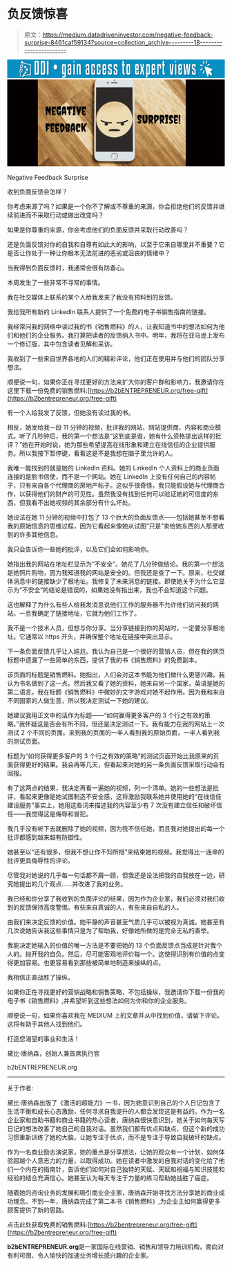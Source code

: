 # 负反馈惊喜

> 原文：<https://medium.datadriveninvestor.com/negative-feedback-surprise-8461caf59134?source=collection_archive---------18----------------------->

[![](img/87b8630b967bc4bff1cf2b363871968f.png)](http://www.track.datadriveninvestor.com/1B9E)![](img/6b31de01b79b67284dc3b936325d2a46.png)

Negative Feedback Surprise

收到负面反馈会怎样？

你考虑来源了吗？如果是一个你不了解或不尊重的来源，你会拒绝他们的反馈并继续前进而不采取行动或做出改变吗？

如果是你尊重的来源，你会考虑他们的负面反馈并采取行动改善吗？

还是负面反馈对你的自我和自尊有如此大的影响，以至于它来自哪里并不重要？它是否让你处于一种让你根本无法前进的恶劣或沮丧的情绪中？

当我得到负面反馈时，我通常会很有防备心。

本周发生了一些非常不寻常的事情。

我在社交媒体上联系的某个人给我发来了我没有预料到的反馈。

我给我所有新的 LinkedIn 联系人提供了一个免费的电子书销售指南的链接。

我经常问我的网络中读过我的书《销售燃料》的人，让我知道书中的想法如何为他们和他们的企业服务。我打算把读者的反馈纳入书中。明年，我将在亚马逊上发布一个修订版，其中包含读者见解和采访。

我收到了一些来自世界各地的人们的精彩评论，他们正在使用并与他们的团队分享想法。

顺便说一句，如果你正在寻找更好的方法来扩大你的客户群和影响力，我邀请你在这里下载一份免费的销售燃料:[https://b2bENTREPRENEUR.org/free-gift](https://b2bentrepreneur.org/free-gift)

有一个人给我发了反馈，但她没有读过我的书。

相反，她发给我一段 11 分钟的视频，批评我的网站、网站提供商、内容和商业模式。听了几秒钟后，我的第一个想法是“这到底是谁，她有什么资格提出这样的批评？”她在开始时说，她为那些希望提高在线形象和建立在线信任的企业提供服务。所以我按下暂停键，看看这是不是我想在脑子里允许的人。

我唯一能找到的就是她的 LinkedIn 资料。她的 LinkedIn 个人资料上的商业页面连接的是脸书信使，而不是一个网站。她在 LinkedIn 上没有任何自己的内容帖子，只有来自各个代理商的房地产帖子。这似乎很奇怪，我只能假设她与代理商合作，以获得他们的财产的可见性。虽然我没有找到任何可以验证她的可信度的东西，但我看不出她视频的其余部分有什么坏处。

她设法在她 11 分钟的视频中打包了 13 个巨大的负面反馈点——包括她甚至不想看我的原始信息的思维过程，因为它看起来像她从试图“只是”卖给她东西的人那里收到的许多其他信息。

我只会告诉你一些她的批评，以及它们会如何影响你。

她指出我的网站在地址栏显示为“不安全”。她花了几分钟做结论。我的第一个想法是她照片购物，因为我知道我的网站是安全的。但我还是查了一下。原来，社交媒体消息中的链接缺少了根地址。我修复了未来消息的链接。即使她关于为什么它显示为“不安全”的结论是错误的，如果她没有指出来，我也不会知道这个问题。

这也解释了为什么有些人给我发消息说他们工作的服务器不允许他们访问我的网站。一旦我确定了链接地址，它就为他们工作了。

我不是一个技术人员，但想与你分享。当分享链接到你的网站时，一定要分享根地址。它通常以 https 开头，并确保整个地址在链接中突出显示。

下一条负面反馈几乎让人尴尬。我认为自己是一个很好的营销人员，但在我的网页标题中遗漏了一些简单的东西，提供了我的书《销售燃料》的免费副本。

该页面的标题是销售燃料。她指出，人们会对这本书能为他们做什么更感兴趣。我认为书名做到了这一点。然后我又看了她的资料，她来自另一个国家，英语是她的第二语言。我在标题《销售燃料》中微妙的文字游戏对她不起作用。因为我和来自不同国家的人做生意，所以我决定测试一下她的建议。

她建议我用正文中的话作为标题——“如何赢得更多客户的 3 个行之有效的策略。”我怀疑这是否会有所不同，但还是决定测试一下。我有能力在我的网站上一次测试 2 个不同的页面。来到我的页面的一半人看到我的原始页面，一半人看到我的测试页面。

标题为“如何获得更多客户的 3 个行之有效的策略”的测试页面开始比我原来的页面获得更好的结果。我会再等几天，但看起来对她的另一条负面反馈采取行动会有回报。

有了这两点的结果，我决定再看一遍她的视频，列一个清单。她的一些想法是批评，看起来更像是她试图制造不安全感，这将激励我联系她并使用她的“在线信任建设服务”事实上，她用这些词来描述我的内容至少有 7 次没有建立信任和破坏信任——我觉得这是侮辱和冒犯。

我几乎没有听下去就删除了她的视频，因为我不信任她，而且我对她提出的每一个批评都感到越来越有防御性。

她甚至以“还有很多，但我不想让你不知所措”来结束她的视频。我觉得比一连串的批评更具侮辱性的评论。

尽管我对她说的几乎每一句话都不屑一顾，但我还是设法把我的自我放在一边，研究她提出的几个观点……并改进了我的业务。

我已经和你分享了我收到的负面评论的结果，因为作为企业家，我们必须对我们收到的反馈保持高度警惕。有些来自真诚的人，有些来自自私的人。

由我们来决定反馈的价值。她平静的声音甚至气质几乎可以被视为真诚。她甚至有几次说她告诉我这些事情只是为了帮助我，好像她所做的是完全无私的善举。

我能决定她输入的价值的唯一方法是不要把她的 13 个负面反馈点当成是针对我个人的。抛开我的自负。然后，尽可能客观地评价每一个。这使得识别有价值的点变得更加容易。也更容易看到那些被简单地制造来操纵的点。

我相信正直战胜了操纵。

如果你正在寻找更好的营销战略和销售策略，不包括操纵，我邀请你下载一份我的电子书《销售燃料》,并希望听到这些想法如何为你和你的企业服务。

顺便说一句，如果你喜欢我在 MEDIUM 上的文章并从中找到价值，请留下评论。这将有助于其他人找到他们。

打造您渴望的事业和生活！

黛比·唐纳森，创始人兼首席执行官

b2bENTREPRENEUR.org

__________________________________________________

关于作者:

黛比·唐纳森出版了《激活的超能力》一书，因为她意识到自己的个人日记包含了生活平衡和成长心态激励，任何寻求自我提升的人都会发现这是有益的。作为一名企业家和自助书籍和商业书籍的热心读者，唐纳森很快意识到，她关于如何每天写日记的想法改善了她自己的自我对话。虽然我们都有优点和缺点，但这个新的成功习惯重新训练了她的大脑，让她专注于优点，而不是专注于导致自我破坏的缺点。

作为一名商业励志演说家，她的重点是分享想法，让她的观众有一个计划，如何体验超越个人意志力的力量，以取得成功。她在读者中激发的自我对话的变化给了他们一个内在的指南针，告诉他们如何对自己独特的天赋、天赋和祝福与知识技能和经验的结合充满信心。她甚至认为每天专注于力量的练习帮助她战胜了癌症。

随着她的咨询业务的发展和吸引商业企业家，唐纳森开始寻找方法分享她的商业成功理念。不到一年，唐纳森完成了第二本书《销售燃料》,为企业主如何赢得更多顾客提供了新的思路。

点击此处获取免费的销售燃料:[https://b2bentrepreneur.org/free-gift](https://b2bentrepreneur.org/free-gift)

**b2bENTREPRENEUR.org**是一家国际在线营销、销售和领导力培训机构，面向对有利可图、令人愉快的加速业务增长感兴趣的企业家。